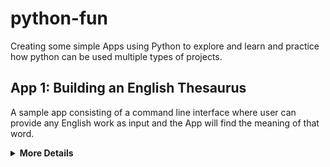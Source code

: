 # python-fun
Creating some simple Apps using Python to explore and learn and practice how python can be used multiple types of projects.

## App 1: Building an English Thesaurus

A sample app consisting of a command line interface where user can provide any English work as input and the App will find the meaning of that word. 

<details><summary><b>More Details</b></summary>

1. Launch the App:

    ```sh
    $ python basics.py
    ```

## App 2: Coming soon
